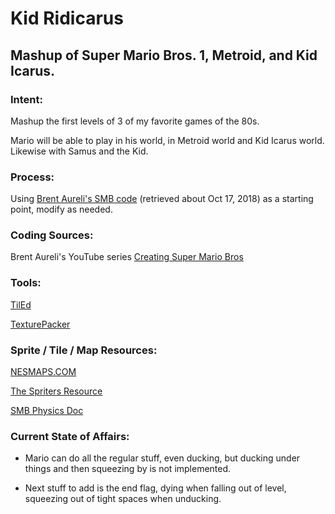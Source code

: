 # Kid Ridicarus

## Mashup of Super Mario Bros. 1, Metroid, and Kid Icarus.

### Intent:

Mashup the first levels of 3 of my favorite games of the 80s.

Mario will be able to play in his world, in Metroid world and Kid Icarus world. Likewise with Samus and the Kid.

### Process:

Using [Brent Aureli's SMB code](https://github.com/BrentAureli/SuperMario) (retrieved about Oct 17, 2018) as a starting point, modify as needed.

### Coding Sources:

Brent Aureli's YouTube series [Creating Super Mario Bros](https://www.youtube.com/watch?v=a8MPxzkwBwo&list=PLZm85UZQLd2SXQzsF-a0-pPF6IWDDdrXt)

### Tools:

[TilEd](www.mapeditor.org)

[TexturePacker](www.codeandweb.com/texturepacker)

### Sprite / Tile / Map Resources:

[NESMAPS.COM](www.nesmaps.com)

[The Spriters Resource](www.spriters-resource.com)

[SMB Physics Doc](http://i276.photobucket.com/albums/kk21/jdaster64/smb_playerphysics.png.html)

### Current State of Affairs:

* Mario can do all the regular stuff, even ducking, but ducking under things and then squeezing by is not implemented.

* Next stuff to add is the end flag, dying when falling out of level, squeezing out of tight spaces when unducking.
